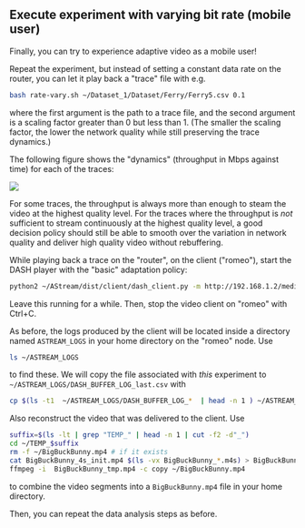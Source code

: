 ## Execute experiment with varying bit rate (mobile user)

Finally, you can try to experience adaptive video as a mobile user!


Repeat the experiment, but instead of setting a constant data rate on the router, you can let it play back a "trace" file with e.g. 


```bash
bash rate-vary.sh ~/Dataset_1/Dataset/Ferry/Ferry5.csv 0.1
```

where the first argument is the path to a trace file, and the second argument is a scaling factor greater than 0 but less than 1. (The smaller the scaling factor, the lower the network quality while still preserving the trace dynamics.)


The following figure shows the "dynamics" (throughput in Mbps against time) for each of the traces:

![](https://witestlab.poly.edu/blog/content/images/2022/04/nyc-traces.png)

For some traces, the throughput is always more than enough to steam the video at the highest quality level. For the traces where the throughput is *not* sufficient to stream continuously at the highest quality level, a good decision policy should still be able to smooth over the variation in network quality and deliver high quality video without rebuffering.

While playing back a trace on the "router", on the client ("romeo"), start the DASH player with the "basic" adaptation policy:

```bash
python2 ~/AStream/dist/client/dash_client.py -m http://192.168.1.2/media/BigBuckBunny/4sec/BigBuckBunny_4s.mpd -p 'basic' -d
```

Leave this running for a while. Then, stop the video client on "romeo" with Ctrl+C.

As before, the logs produced by the client will be located inside a directory named `ASTREAM_LOGS` in your home directory on the "romeo" node. Use 

```bash
ls ~/ASTREAM_LOGS
```


to find these. We will copy the file associated with _this_ experiment to `~/ASTREAM_LOGS/DASH_BUFFER_LOG_last.csv` with


```bash
cp $(ls -t1  ~/ASTREAM_LOGS/DASH_BUFFER_LOG_*  | head -n 1 ) ~/ASTREAM_LOGS/DASH_BUFFER_LOG-last.csv
```

Also reconstruct the video that was delivered to the client. Use

```bash
suffix=$(ls -lt | grep "TEMP_" | head -n 1 | cut -f2 -d"_")
cd ~/TEMP_$suffix
rm -f ~/BigBuckBunny.mp4 # if it exists
cat BigBuckBunny_4s_init.mp4 $(ls -vx BigBuckBunny_*.m4s) > BigBuckBunny_tmp.mp4
ffmpeg -i  BigBuckBunny_tmp.mp4 -c copy ~/BigBuckBunny.mp4
```

to combine the video segments into a `BigBuckBunny.mp4` file in your home directory.

Then, you can repeat the data analysis steps as before.